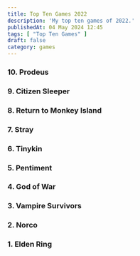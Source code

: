 ```yaml
---
title: Top Ten Games 2022
description: 'My top ten games of 2022.'
publishedAt: 04 May 2024 12:45
tags: [ "Top Ten Games" ]
draft: false
category: games
---
```

### 10. Prodeus
### 9. Citizen Sleeper
### 8. Return to Monkey Island
### 7. Stray
### 6. Tinykin
### 5. Pentiment
### 4. God of War
### 3. Vampire Survivors
### 2. Norco
### 1. Elden Ring
